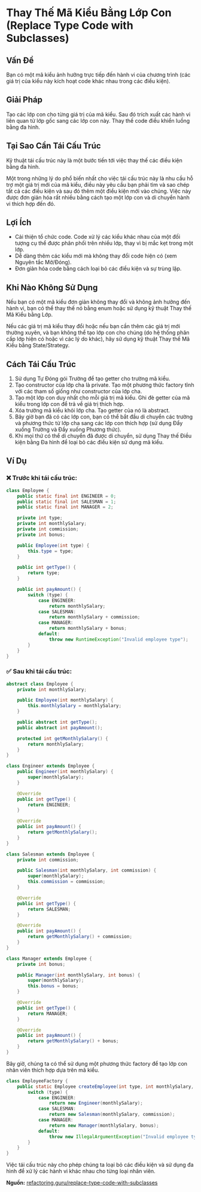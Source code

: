 # **Thay Thế Mã Kiểu Bằng Lớp Con (Replace Type Code with Subclasses)**

## **Vấn Đề**
Bạn có một mã kiểu ảnh hưởng trực tiếp đến hành vi của chương trình (các giá trị của kiểu này kích hoạt code khác nhau trong các điều kiện).

## **Giải Pháp**
Tạo các lớp con cho từng giá trị của mã kiểu. Sau đó trích xuất các hành vi liên quan từ lớp gốc sang các lớp con này. Thay thế code điều khiển luồng bằng đa hình.

## **Tại Sao Cần Tái Cấu Trúc**
Kỹ thuật tái cấu trúc này là một bước tiến tới việc thay thế các điều kiện bằng đa hình.

Một trong những lý do phổ biến nhất cho việc tái cấu trúc này là nhu cầu hỗ trợ một giá trị mới của mã kiểu, điều này yêu cầu bạn phải tìm và sao chép tất cả các điều kiện và sau đó thêm một điều kiện mới vào chúng. Việc này được đơn giản hóa rất nhiều bằng cách tạo một lớp con và di chuyển hành vi thích hợp đến đó.

## **Lợi Ích**
- Cải thiện tổ chức code. Code xử lý các kiểu khác nhau của một đối tượng cụ thể được phân phối trên nhiều lớp, thay vì bị mắc kẹt trong một lớp.
- Dễ dàng thêm các kiểu mới mà không thay đổi code hiện có (xem Nguyên tắc Mở/Đóng).
- Đơn giản hóa code bằng cách loại bỏ các điều kiện và sự trùng lặp.

## **Khi Nào Không Sử Dụng**
Nếu bạn có một mã kiểu đơn giản không thay đổi và không ảnh hưởng đến hành vi, bạn có thể thay thế nó bằng enum hoặc sử dụng kỹ thuật Thay thế Mã Kiểu bằng Lớp.

Nếu các giá trị mã kiểu thay đổi hoặc nếu bạn cần thêm các giá trị mới thường xuyên, và bạn không thể tạo lớp con cho chúng (do hệ thống phân cấp lớp hiện có hoặc vì các lý do khác), hãy sử dụng kỹ thuật Thay thế Mã Kiểu bằng State/Strategy.

## **Cách Tái Cấu Trúc**
1. Sử dụng Tự Đóng gói Trường để tạo getter cho trường mã kiểu.
2. Tạo constructor của lớp cha là private. Tạo một phương thức factory tĩnh với các tham số giống như constructor của lớp cha.
3. Tạo một lớp con duy nhất cho mỗi giá trị mã kiểu. Ghi đè getter của mã kiểu trong lớp con để trả về giá trị thích hợp.
4. Xóa trường mã kiểu khỏi lớp cha. Tạo getter của nó là abstract.
5. Bây giờ bạn đã có các lớp con, bạn có thể bắt đầu di chuyển các trường và phương thức từ lớp cha sang các lớp con thích hợp (sử dụng Đẩy xuống Trường và Đẩy xuống Phương thức).
6. Khi mọi thứ có thể di chuyển đã được di chuyển, sử dụng Thay thế Điều kiện bằng Đa hình để loại bỏ các điều kiện sử dụng mã kiểu.

## **Ví Dụ**

### **❌ Trước khi tái cấu trúc:**
```java
class Employee {
    public static final int ENGINEER = 0;
    public static final int SALESMAN = 1;
    public static final int MANAGER = 2;

    private int type;
    private int monthlySalary;
    private int commission;
    private int bonus;

    public Employee(int type) {
        this.type = type;
    }

    public int getType() {
        return type;
    }

    public int payAmount() {
        switch (type) {
            case ENGINEER:
                return monthlySalary;
            case SALESMAN:
                return monthlySalary + commission;
            case MANAGER:
                return monthlySalary + bonus;
            default:
                throw new RuntimeException("Invalid employee type");
        }
    }
}
```

### **✅ Sau khi tái cấu trúc:**
```java
abstract class Employee {
    private int monthlySalary;

    public Employee(int monthlySalary) {
        this.monthlySalary = monthlySalary;
    }

    public abstract int getType();
    public abstract int payAmount();

    protected int getMonthlySalary() {
        return monthlySalary;
    }
}

class Engineer extends Employee {
    public Engineer(int monthlySalary) {
        super(monthlySalary);
    }

    @Override
    public int getType() {
        return ENGINEER;
    }

    @Override
    public int payAmount() {
        return getMonthlySalary();
    }
}

class Salesman extends Employee {
    private int commission;

    public Salesman(int monthlySalary, int commission) {
        super(monthlySalary);
        this.commission = commission;
    }

    @Override
    public int getType() {
        return SALESMAN;
    }

    @Override
    public int payAmount() {
        return getMonthlySalary() + commission;
    }
}

class Manager extends Employee {
    private int bonus;

    public Manager(int monthlySalary, int bonus) {
        super(monthlySalary);
        this.bonus = bonus;
    }

    @Override
    public int getType() {
        return MANAGER;
    }

    @Override
    public int payAmount() {
        return getMonthlySalary() + bonus;
    }
}
```

Bây giờ, chúng ta có thể sử dụng một phương thức factory để tạo lớp con nhân viên thích hợp dựa trên mã kiểu.

```java
class EmployeeFactory {
    public static Employee createEmployee(int type, int monthlySalary, int commission, int bonus) {
        switch (type) {
            case ENGINEER:
                return new Engineer(monthlySalary);
            case SALESMAN:
                return new Salesman(monthlySalary, commission);
            case MANAGER:
                return new Manager(monthlySalary, bonus);
            default:
                throw new IllegalArgumentException("Invalid employee type");
        }
    }
}
```

Việc tái cấu trúc này cho phép chúng ta loại bỏ các điều kiện và sử dụng đa hình để xử lý các hành vi khác nhau cho từng loại nhân viên.

**Nguồn:** [refactoring.guru/replace-type-code-with-subclasses](https://refactoring.guru/replace-type-code-with-subclasses)